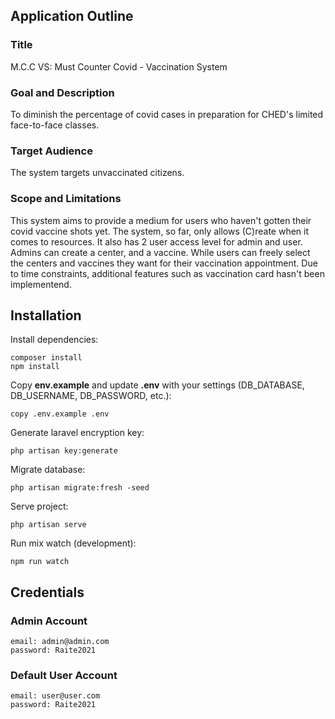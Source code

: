 ## Application Outline

### Title
M.C.C VS: Must Counter Covid - Vaccination System

### Goal and Description
To diminish the percentage of covid cases in preparation for CHED's limited face-to-face classes.

### Target Audience
The system targets unvaccinated citizens.

### Scope and Limitations
This system aims to provide a medium for users who haven't gotten their covid vaccine shots yet. The system, so far, only allows (C)reate when it comes to resources. It also has 2 user access level for admin and user. Admins can create a center, and a vaccine. While users can freely select the centers and vaccines they want for their vaccination appointment. Due to time constraints, additional features such as vaccination card hasn't been implementend.

## Installation

Install dependencies:

```
composer install
npm install
```

Copy **env.example** and update **.env** with your settings (DB_DATABASE, DB_USERNAME, DB_PASSWORD, etc.):

```
copy .env.example .env
```

Generate laravel encryption key:

```
php artisan key:generate
```

Migrate database:

```
php artisan migrate:fresh -seed
```

Serve project:

```
php artisan serve
```

Run mix watch (development):

```
npm run watch
```

## Credentials
### Admin Account
    email: admin@admin.com
    password: Raite2021
### Default User Account
    email: user@user.com
    password: Raite2021

